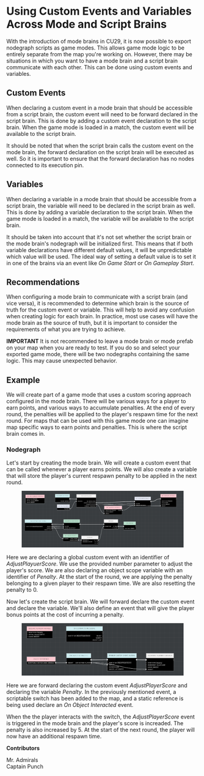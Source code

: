 # Using Custom Events and Variables Across Mode and Script Brains

With the introduction of mode brains in CU29, it is now possible to export nodegraph scripts as game modes. 
This allows game mode logic to be entirely separate from the map you're working on. However, there 
may be situations in which you want to have a mode brain and a script brain communicate with each 
other. This can be done using custom events and variables.

## Custom Events

When declaring a custom event in a mode brain that should be accessible from a script brain, the custom event 
will need to be forward declared in the script brain. This is done by adding a custom event declaration to the 
script brain. When the game mode is loaded in a match, the custom event will be available to the script brain. 

It should be noted that when the script brain calls the custom event on the mode brain, the forward declaration 
on the script brain will be executed as well. So it is important to ensure that the forward declaration 
has no nodes connected to its execution pin.

## Variables

When declaring a variable in a mode brain that should be accessible from a script brain, the variable will need 
to be declared in the script brain as well. This is done by adding a variable declaration to the script brain. 
When the game mode is loaded in a match, the variable will be available to the script brain.

It should be taken into account that it's not set whether the script brain or the mode brain's nodegraph 
will be initialized first. This means that if both variable declarations have different default values, it will 
be unpredictable which value will be used. The ideal way of setting a default value is to set it in one of the 
brains via an event like _On Game Start_ or _On Gameplay Start_.

## Recommendations

When configuring a mode brain to communicate with a script brain (and vice versa), it is recommended to determine 
which brain is the source of truth for the custom event or variable. This will help to avoid any confusion when 
creating logic for each brain. In practice, most use cases will have the mode brain as the source of truth, but it 
is important to consider the requirements of what you are trying to achieve.

**IMPORTANT**
It is not recommended to leave a mode brain or mode prefab on your map when you are ready to test. If you do so 
and select your exported game mode, there will be two nodegraphs containing the same logic. This may cause unexpected 
behavior.

## Example

We will create part of a game mode that uses a custom scoring approach configured in the mode brain. There will be 
various ways for a player to earn points, and various ways to accumulate penalties. At the end of every round, the 
penalties will be applied to the player's respawn time for the next round. For maps that can be used with this game 
mode one can imagine map specific ways to earn points and penalties. This is where the script brain comes in.

### Nodegraph

Let's start by creating the mode brain. We will create a custom event that can be called whenever a player earns 
points. We will also create a variable that will store the player's current respawn penalty to be applied in the next 
round. 

<figure><img src="../../../../.gitbook/assets/mode-brain-implementation.png" alt=""><figcaption></figcaption></figure>

Here we are declaring a global custom event with an identifier of _AdjustPlayuerScore_. We use the provided number parameter 
to adjust the player's score. We are also declaring an object scope variable with an identifier of _Penalty_. At the start of 
the round, we are applying the penalty belonging to a given player to their respawn time. We are also resetting the penalty to 0.

Now let's create the script brain. We will forward declare the custom event and declare the variable. We'll also define an event 
that will give the player bonus points at the cost of incurring a penalty.

<figure><img src="../../../../.gitbook/assets/script-brain-forward-declaration.png" alt=""><figcaption></figcaption></figure>

Here we are forward declaring the custom event _AdjustPlayerScore_ and declaring the variable _Penalty_. In the previously mentioned event,
a scriptable switch has been added to the map, and a static reference is being used declare an _On Object Interacted_ event.

When the the player interacts with the switch, the _AdjustPlayerScore_ event is triggered in the mode brain and the player's score is increaded.
The penalty is also increased by 5. At the start of the next round, the player will now have an additional respawn time.

**Contributors**

Mr. Admirals\
Captain Punch